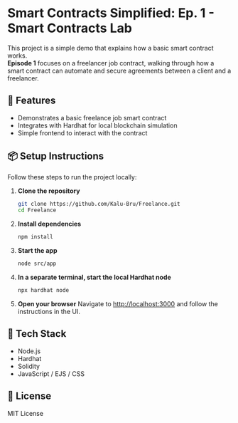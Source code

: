 # Smart Contracts Simplified: Ep. 1 - Smart Contracts Lab

This project is a simple demo that explains how a basic smart contract works.  
**Episode 1** focuses on a freelancer job contract, walking through how a smart contract can automate and secure agreements between a client and a freelancer.

## 🚀 Features

- Demonstrates a basic freelance job smart contract
- Integrates with Hardhat for local blockchain simulation
- Simple frontend to interact with the contract

## 📦 Setup Instructions

Follow these steps to run the project locally:

1. **Clone the repository**
   ```bash
   git clone https://github.com/Kalu-Bru/Freelance.git
   cd Freelance
   ```

2. **Install dependencies**
   ```bash
   npm install
   ```

3. **Start the app**
   ```bash
   node src/app
   ```

4. **In a separate terminal, start the local Hardhat node**
   ```bash
   npx hardhat node
   ```

5. **Open your browser**
   Navigate to [http://localhost:3000](http://localhost:3000) and follow the instructions in the UI.

## 🧪 Tech Stack

- Node.js
- Hardhat
- Solidity
- JavaScript / EJS / CSS

## 📄 License

MIT License
